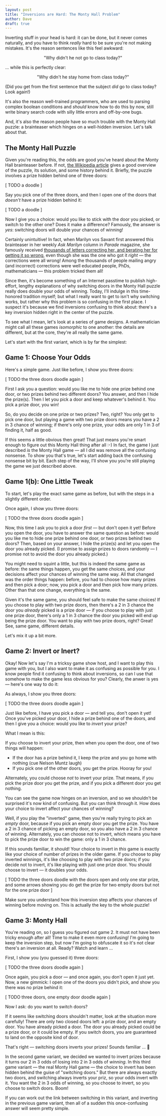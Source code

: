 ```yaml
---
layout: post
title: "Inversions are Hard: The Monty Hall Problem"
author: Dave
draft: true
---
```


Inverting stuff in your head is hard: it can be done, but it never comes naturally, and you have to think *really* hard to be sure you're not making mistakes. It's the reason sentences like this feel awkward:

<center>"Why didn't he not go to class today?"</center>

... while this is perfectly clear:

<center>"Why didn't he stay home from class today?"</center>

(Did you get from the first sentence that the subject *did* go to class today? Look again!)

It's also the reason well-trained programmers, who are used to parsing complex boolean conditions and *should* know how to do this by now, still write binary search code with silly little errors and off-by-one bugs. 

And, it's also the reason people have so much trouble with the Monty Hall puzzle: a brainteaser which hinges on a well-hidden inversion. Let's talk about that.

## The Monty Hall Puzzle

Given you're reading this, the odds are good you've heard about the Monty Hall brainteaser before. If not, [the Wikipedia article](https://en.wikipedia.org/wiki/Monty_Hall_problem) gives a good overview of the puzzle, its solution, and some history behind it. Briefly, the puzzle involves a prize hidden behind one of three doors:

[ TODO a doodle ]

Say you pick one of the three doors, and then I open one of the doors that *doesn't* have a prize hidden behind it:

[ TODO a doodle ]

Now I give you a choice: would you like to stick with the door you picked, or switch to the other one? Does it make a difference? Famously, the answer is *yes*: switching doors will double your chances of winning!

Certainly unintuitive! In fact, when Marilyn vos Savant first answered this brainteaser in her weekly *Ask Marilyn* column in *Parade* magazine, she famously received [thousands of letters correcting her, and berating her for getting it so wrong](https://en.wikipedia.org/wiki/Monty_Hall_problem), even though she was the one who got it *right* &mdash; the corrections were all wrong! Among the thousands of people mailing angry (and incorrect) corrections were well educated people, PhDs, mathematicians &mdash; this problem tricked them all!

Since then, it's become something of an Internet passtime to publish high-effort, lengthy explanations of why switching doors in the Monty Hall puzzle really does double your odds of winning. Today, I'll indulge in this time-honored tradition myself; but what I really want to get to isn't why switching works, but rather why this problem is so confusing in the first place. I suspect it's because we find inversions confusing to think about: there's a key inversion hidden right in the center of the puzzle.

To see what I mean, let's look at a series of game designs. A mathematician might call all these games *isomorphic* to one another: the details are different, but at the core, they're all really the same game.

Let's start with the first variant, which is by far the simplest:

## Game 1: Choose Your Odds

Here's a simple game. Just like before, I show you three doors:

[ TODO the three doors doodle again ]

First I ask you a question: would you like me to hide one prize behind one door, or two prizes behind two different doors? You answer, and then I hide the prize(s). Then I let you pick a door and keep whatever's behind it. You pick a prize door, you win!

So, do you decide on one prize or two prizes? Two, right? You only get to pick one door, but playing a game with two prize doors means you have a 2 in 3 chance of winning; if there's only one prize, your odds are only 1 in 3 of finding it, half as good.

If this seems a little obvious then great! That just means you're smart enough to figure out this Monty Hall thing after all :-) In fact, the game I just described *is* the Monty Hall game &mdash; all I did was remove all the confusing nonsense. To show you that's true, let's start adding back the confusing nonsense bit by bit. Each step of the way, I'll show you you're still playing the game we just described above.

## Game 1(b): One Little Tweak

To start, let's play the exact same game as before, but with the steps in a slightly different order.

Once again, I show you three doors:

[ TODO the three doors doodle again ]

Now, this time I ask you to pick a door *first* &mdash; but don't open it yet! Before you open the door, you have to answer the same question as before: would you like me to hide one prize behind one door, or two prizes behind two doors? Then, based on your answer, I hide the prize(s) and let you open the door you already picked. (I promise to assign prizes to doors randomly &mdash; I promise not to avoid the door you already picked.)

You might need to squint a little, but this is indeed the same game as before: the same things happen, you get the same choices, and your decisions affect your chances of winning the same way. All that changed was the order things happen: before, you had to choose how many prizes and then pick a door; now, you pick a door and then pick how many prizes. Other than that one change, everything is the same.

Given it's the same game, you should feel safe to make the same choices! If you choose to play with two prize doors, then there's a 2 in 3 chance the door you *already* picked is a prize door &mdash; if you choose to play with just one prize door, there's only a 1 in 3 chance the door you picked will end up being the prize door. You want to play with two prize doors, right? Great! See, same game, different details.

Let's mix it up a bit more.

## Game 2: Invert or Inert?

Okay! Now let's say I'm a tricksy game show host, and I want to play this game with you, but I also want to make it as confusing as possible for you. I know people find it confusing to think about inversions, so can I use that somehow to make the game less obvious for you? Clearly, the anwer is yes &mdash; here's one way to do it:

As always, I show you three doors:

[ TODO the three doors doodle again ]

Just like before, I have you pick a door &mdash; and tell you, don't open it yet! Once you've picked your door, I hide a prize behind one of the doors, and then I give you a choice: would you like to *invert* your prize? 

What I mean is this:

If you choose to invert your prize, then when you open the door, one of two things will happen:

* If the door has a prize behind it, I keep the prize and you go home with nothing (cue Nelson Muntz laugh)
* If you pick one of the other doors, you get the prize. Hooray for you!

Alternately, you could choose *not* to invert your prize. That means, if you pick the prize door you get the prize, and if you pick a different door you get nothing.

You can see the game now hinges on an inversion, and so we shouldn't be surprised it's now kind of confusing. But you can think through it. How does your choice to invert affect your chances of winning?

Well, if you play the "inverted" game, then you're really trying to pick an *empty* door, because if you pick an empty door you get the prize. You have a 2 in 3 chance of picking an empty door, so you also have a 2 in 3 chance of winning. Alternately, you can choose not to invert, which means you have to pick the prize door to win the game: only a 1 in 3 chance.

If this sounds familiar, it should! Your choice to invert in *this* game is exactly like your choice of number of prizes in the older game. If you choose to play inverted winnings, it's like choosing to play with two prize doors; if you decide not to invert, it's like playing with just one prize door. You should choose to invert &mdash; it doubles your odds.

[ TODO the three doors doodle with the doors open and only one star prize, and some arrows showing you do get the prize for two empty doors but not for the one prize door ]

Make sure you understand how this inversion step affects your chances of winning before moving on. This is actually the key to the whole puzzle!

## Game 3: Monty Hall

You're reading on, so I guess you figured out game 2. It must not have been tricky enough after all! Time to make it even more confusing! I'm going to keep the inversion step, but now I'm going to obfuscate it so it's not clear there's an inversion at all. Ready? Watch and learn ...

First, I show you (you guessed it) three doors:

[ TODO the three doors doodle again ]

Once again, you pick a door &mdash; and once again, you don't open it just yet. Now, a new gimmick: I open one of the doors you didn't pick, and show you there was no prize behind it:

[ TODO three doors, one empty door doodle again ]

Now I ask: do you want to switch doors?

If it seems like switching doors shouldn't matter, look at the situation more carefully! There are only two closed doors left: a prize door, and an empty door. You have already picked a door. The door you already picked could be a prize door, or it could be empty. If you switch doors, you are guaranteed to land on the opposite kind of door.

That's right &mdash; switching doors inverts your prizes! Sounds familiar ... 🤔

In the second game variant, we decided we wanted to invert prizes because it turns our 2 in 3 odds of losing into 2 in 3 odds of *winning*. In this third game variant &mdash; the real Monty Hall game &mdash; the choice to invert has been hidden behind the guise of "switching doors." But there are always exactly two doors, and switching always inverts your priz, so your odds invert with it. You want the 2 in 3 odds of winning, so you choose to invert, so you choose to switch doors. Boom!

If you can work out the link between switching in this variant, and inverting in the previous game variant, then all of a sudden this once-confusing answer will seem pretty simple.
